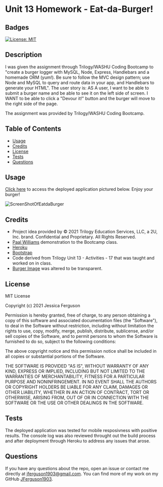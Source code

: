 # Unit 13 Homework - Eat-da-Burger!

## Badges

[![License: MIT](https://img.shields.io/badge/License-MIT-yellow.svg)](https://opensource.org/licenses/MIT)

## Description

I was given the assignment through Trilogy/WASHU Coding Bootcamp to "create a burger logger with MySQL, Node, Express, Handlebars and a homemade ORM (yum!). Be sure to follow the MVC design pattern; use Node and MySQL to query and route data in your app, and Handlebars to generate your HTML". The user story is: AS A user, I want to be able to submit a burger name and be able to see it on the left side of screen. I WANT to be able to click a "Devour it!" button and the burger will move to the right side of the page.

The assignment was provided by Trilogy/WASHU Coding Bootcamp.

## Table of Contents

  * [Usage](#usage)
  * [Credits](#credits)
  * [License](#license)
  * [Tests](#tests)
  * [Questions](#questions)

## Usage

[Click here]() to access the deployed application pictured below. Enjoy your burger!

![ScreenShotOfEatdaBurger](https://user-images.githubusercontent.com/72481828/107905874-58d0b000-6f15-11eb-858a-7707a41f8a14.png)

## Credits

* Project idea provided by © 2021 Trilogy Education Services, LLC, a 2U, Inc. brand. Confidential and Proprietary. All Rights Reserved.
* [Paal Williams](https://github.com/paalwilliams) demonstration to the Bootcamp class.
* [Heroku](https://www.heroku.com/)
* [Bootstrap](https://getbootstrap.com/docs/4.6/getting-started/introduction/)
* Code derived from Trilogy Unit 13 - Activities - 17 that was taught and worked on in class.
* [Burger Image](https://www.pngitem.com/middle/Thhom_transparent-background-burger-png-png-download/) was altered to be transparent.

## License

MIT License

Copyright (c) 2021 Jessica Ferguson

Permission is hereby granted, free of charge, to any person obtaining a copy
of this software and associated documentation files (the "Software"), to deal
in the Software without restriction, including without limitation the rights
to use, copy, modify, merge, publish, distribute, sublicense, and/or sell
copies of the Software, and to permit persons to whom the Software is
furnished to do so, subject to the following conditions:

The above copyright notice and this permission notice shall be included in all
copies or substantial portions of the Software.

THE SOFTWARE IS PROVIDED "AS IS", WITHOUT WARRANTY OF ANY KIND, EXPRESS OR
IMPLIED, INCLUDING BUT NOT LIMITED TO THE WARRANTIES OF MERCHANTABILITY,
FITNESS FOR A PARTICULAR PURPOSE AND NONINFRINGEMENT. IN NO EVENT SHALL THE
AUTHORS OR COPYRIGHT HOLDERS BE LIABLE FOR ANY CLAIM, DAMAGES OR OTHER
LIABILITY, WHETHER IN AN ACTION OF CONTRACT, TORT OR OTHERWISE, ARISING FROM,
OUT OF OR IN CONNECTION WITH THE SOFTWARE OR THE USE OR OTHER DEALINGS IN THE
SOFTWARE.

## Tests

The deployed application was tested for mobile resposivness with positive results.  The console log was also reviewed throught out the build process and after deployment through Heroku to address any issues that arose.

## Questions

If you have any questions about the repo, open an issue or contact me directly at jferguson1903@gmail.com. You can find more of my work on my GitHub [JFerguson1903](https://github.com/JFerguson1903).
